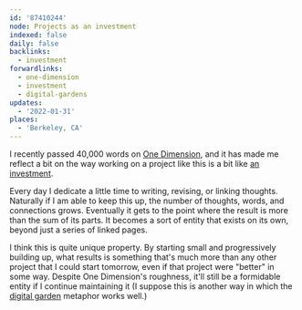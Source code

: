 ```yaml
---
id: '87410244'
node: Projects as an investment
indexed: false
daily: false
backlinks:
  - investment
forwardlinks:
  - one-dimension
  - investment
  - digital-gardens
updates:
  - '2022-01-31'
places:
  - 'Berkeley, CA'
---
```

I recently passed 40,000 words on [One Dimension](one-dimension.md), and it has made me reflect a bit on the way working on a project like this is a bit like [an investment](investment.md). 

Every day I dedicate a little time to writing, revising, or linking thoughts. Naturally if I am able to keep this up, the number of thoughts, words, and connections grows. Eventually it gets to the point where the result is more than the sum of its parts. It becomes a sort of entity that exists on its own, beyond just a series of linked pages. 

I think this is quite unique property. By starting small and progressively building up, what results is something that's much more than any other project that I could start tomorrow, even if that project were "better" in some way. Despite One Dimension's roughness, it'll still be a formidable entity if I continue maintaining it (I suppose this is another way in which the [digital garden](digital-gardens.md) metaphor works well.)
